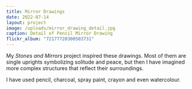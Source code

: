 ```yaml
---
title: Mirror Drawings
date: 2022-07-14
layout: project
image: /uploads/mirror_drawing_detail.jpg
caption: Detail of Pencil Mirror Drawing
flickr_album: "72177720300503731"
---
```


My *Stones and Mirrors* project inspired these drawings. Most of them are single uprights symbolizing solitude and peace, but then I have imagined more complex structures that reflect their surroundings.

I have used pencil, charcoal, spray paint, crayon and even watercolour.
